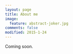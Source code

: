 ```yaml
---
layout: page
title: About me
image:
  feature: abstract-joker.jpg
comments: false
modified: 2015-1-24
---
```


Coming soon.